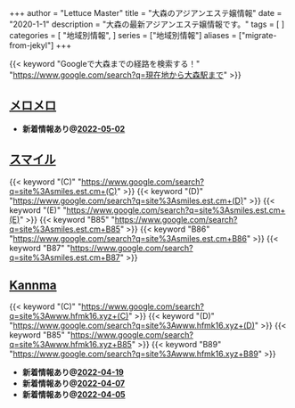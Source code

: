 +++
author = "Lettuce Master"
title = "大森のアジアンエステ嬢情報"
date = "2020-1-1"
description = "大森の最新アジアンエステ嬢情報です。"
tags = [
]
categories = [
    "地域別情報",
]
series = ["地域別情報"]
aliases = ["migrate-from-jekyl"]
+++

{{< keyword "Googleで大森までの経路を検索する！" "https://www.google.com/search?q=現在地から大森駅まで" >}}

## [メロメロ](http://on.mznab.com/)


- **新着情報あり@[2022-05-02](/post/2022-05-02)**
## [スマイル](https://smiles.est.cm/)
{{< keyword "(C)" "https://www.google.com/search?q=site%3Asmiles.est.cm+(C)" >}} {{< keyword "(D)" "https://www.google.com/search?q=site%3Asmiles.est.cm+(D)" >}} {{< keyword "(E)" "https://www.google.com/search?q=site%3Asmiles.est.cm+(E)" >}} {{< keyword "B85" "https://www.google.com/search?q=site%3Asmiles.est.cm+B85" >}} {{< keyword "B86" "https://www.google.com/search?q=site%3Asmiles.est.cm+B86" >}} {{< keyword "B87" "https://www.google.com/search?q=site%3Asmiles.est.cm+B87" >}} 

## [Kannma](http://www.hfmk16.xyz/)
{{< keyword "(C)" "https://www.google.com/search?q=site%3Awww.hfmk16.xyz+(C)" >}} {{< keyword "(D)" "https://www.google.com/search?q=site%3Awww.hfmk16.xyz+(D)" >}} {{< keyword "B85" "https://www.google.com/search?q=site%3Awww.hfmk16.xyz+B85" >}} {{< keyword "B89" "https://www.google.com/search?q=site%3Awww.hfmk16.xyz+B89" >}} 

- **新着情報あり@[2022-04-19](/post/2022-04-19)**
- **新着情報あり@[2022-04-07](/post/2022-04-07)**
- **新着情報あり@[2022-04-05](/post/2022-04-05)**
